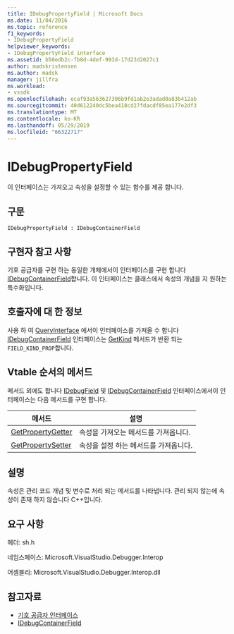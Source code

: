 ```yaml
---
title: IDebugPropertyField | Microsoft Docs
ms.date: 11/04/2016
ms.topic: reference
f1_keywords:
- IDebugPropertyField
helpviewer_keywords:
- IDebugPropertyField interface
ms.assetid: b50edb2c-fb8d-4def-993d-17d23d2027c1
author: madskristensen
ms.author: madsk
manager: jillfra
ms.workload:
- vssdk
ms.openlocfilehash: ecaf93a563627306b9fd1ab2e3adad0a83b412ab
ms.sourcegitcommit: 40d612240dc5bea418cd27fdacdf85ea177e2df3
ms.translationtype: MT
ms.contentlocale: ko-KR
ms.lasthandoff: 05/29/2019
ms.locfileid: "66322717"
---
```

# <a name="idebugpropertyfield"></a>IDebugPropertyField
이 인터페이스는 가져오고 속성을 설정할 수 있는 함수를 제공 합니다.

## <a name="syntax"></a>구문

```
IDebugPropertyField : IDebugContainerField
```

## <a name="notes-for-implementers"></a>구현자 참고 사항
 기호 공급자를 구현 하는 동일한 개체에서이 인터페이스를 구현 합니다 [IDebugContainerField](../../../extensibility/debugger/reference/idebugcontainerfield.md)합니다. 이 인터페이스는 클래스에서 속성의 개념을 지 원하는 특수화입니다.

## <a name="notes-for-callers"></a>호출자에 대 한 정보
 사용 하 여 [QueryInterface](/cpp/atl/queryinterface) 에서이 인터페이스를 가져올 수 합니다 [IDebugContainerField](../../../extensibility/debugger/reference/idebugcontainerfield.md) 인터페이스는 [GetKind](../../../extensibility/debugger/reference/idebugfield-getkind.md) 메서드가 반환 되는 `FIELD_KIND_PROP`합니다.

## <a name="methods-in-vtable-order"></a>Vtable 순서의 메서드
 메서드 외에도 합니다 [IDebugField](../../../extensibility/debugger/reference/idebugfield.md) 및 [IDebugContainerField](../../../extensibility/debugger/reference/idebugcontainerfield.md) 인터페이스에서이 인터페이스는 다음 메서드를 구현 합니다.

|메서드|설명|
|------------|-----------------|
|[GetPropertyGetter](../../../extensibility/debugger/reference/idebugpropertyfield-getpropertygetter.md)|속성을 가져오는 메서드를 가져옵니다.|
|[GetPropertySetter](../../../extensibility/debugger/reference/idebugpropertyfield-getpropertysetter.md)|속성을 설정 하는 메서드를 가져옵니다.|

## <a name="remarks"></a>설명
 속성은 관리 코드 개념 및 변수로 처리 되는 메서드를 나타냅니다. 관리 되지 않는에 속성이 존재 하지 않습니다 C++입니다.

## <a name="requirements"></a>요구 사항
 헤더: sh.h

 네임스페이스: Microsoft.VisualStudio.Debugger.Interop

 어셈블리: Microsoft.VisualStudio.Debugger.Interop.dll

## <a name="see-also"></a>참고자료
- [기호 공급자 인터페이스](../../../extensibility/debugger/reference/symbol-provider-interfaces.md)
- [IDebugContainerField](../../../extensibility/debugger/reference/idebugcontainerfield.md)